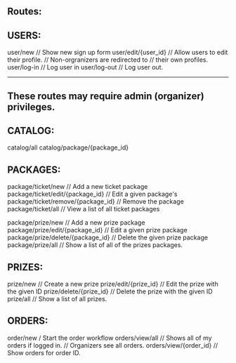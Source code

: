 Routes:
-------

USERS:
------
user/new 			// Show new sign up form
user/edit/{user_id}	// Allow users to edit their profile. 
					// Non-orgranizers are redirected to 
					// their own profiles.
user/log-in			// Log user in
user/log-out		// Log user out.

---
**These routes may require admin (organizer) privileges.**
---

CATALOG:
--------
catalog/all
catalog/package/{package_id}

PACKAGES:
---------
package/ticket/new					//	Add a new ticket package
package/ticket/edit/{package_id}	//	Edit a given package's 
package/ticket/remove/{package_id}	//	Remove the package
package/ticket/all 					//	View a list of all ticket packages

package/prize/new					//	Add a new prize package
package/prize/edit/{package_id}		//	Edit a given prize package
package/prize/delete/{package_id}	//	Delete the given prize package
package/prize/all 					//	Show a list of all of the prizes packages.

PRIZES:
-------
prize/new					//	Create a new prize
prize/edit/{prize_id}		//	Edit the prize with the given ID
prize/delete/{prize_id}		//	Delete the prize with the given ID
prize/all 					//	Show a list of all prizes.

ORDERS:
-------
order/new					/	Start the order workflow
orders/view/all				//	Shows all of my orders if logged in. 
							//	Organizers see all orders.
orders/view/{order_id}		//	Show orders for order ID.